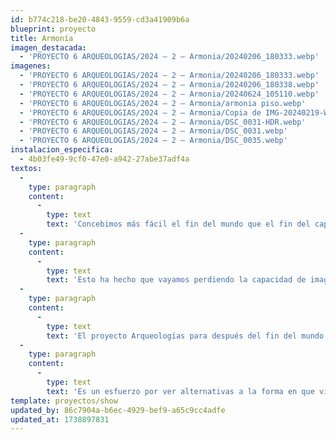 ```yaml
---
id: b774c218-be20-4843-9559-cd3a41909b6a
blueprint: proyecto
title: Armonía
imagen_destacada:
  - 'PROYECTO 6 ARQUEOLOGIAS/2024 — 2 — Armonia/20240206_180333.webp'
imagenes:
  - 'PROYECTO 6 ARQUEOLOGIAS/2024 — 2 — Armonia/20240206_180333.webp'
  - 'PROYECTO 6 ARQUEOLOGIAS/2024 — 2 — Armonia/20240206_180338.webp'
  - 'PROYECTO 6 ARQUEOLOGIAS/2024 — 2 — Armonia/20240624_105110.webp'
  - 'PROYECTO 6 ARQUEOLOGIAS/2024 — 2 — Armonia/armonia piso.webp'
  - 'PROYECTO 6 ARQUEOLOGIAS/2024 — 2 — Armonia/Copia de IMG-20240219-WA0036.webp'
  - 'PROYECTO 6 ARQUEOLOGIAS/2024 — 2 — Armonia/DSC_0031-HDR.webp'
  - 'PROYECTO 6 ARQUEOLOGIAS/2024 — 2 — Armonia/DSC_0031.webp'
  - 'PROYECTO 6 ARQUEOLOGIAS/2024 — 2 — Armonia/DSC_0035.webp'
instalacion_especifica:
  - 4b03fe49-9cf0-47e0-a942-27abe37adf4a
textos:
  -
    type: paragraph
    content:
      -
        type: text
        text: 'Concebimos más fácil el fin del mundo que el fin del capitalismo. Hoy nos resulta más sencillo imaginar el total deterioro de la Tierra y de la naturaleza, que el derrumbe del sistema capitalista. Ante la imposibilidad de ver una alternativa diferente a este modo de vida y sistema socio económico en que nos encontramos sólo nos queda el viejo y conocido eslogan “no hay alternativa”, que sitúa a las doctrinas del norte planetario del liberalismo económico y el libre mercado, como el único modo para el desarrollo de las sociedades modernas.'
  -
    type: paragraph
    content:
      -
        type: text
        text: 'Esto ha hecho que vayamos perdiendo la capacidad de imaginar un futuro por fuera de escenarios distópicos regidos por el Antropoceno. Ahora, sólo podemos concebir futuros en los que la destrucción natural y el declive de la civilización humana es inminente. Sin embargo, esto no siempre ha sido así. En el siglo XVI, Tomás Moro imaginó una comunidad ficticia basada en los ideales filosóficos y políticos del mundo clásico y el cristianismo, ciudad a la que llamó Utopía. Recientemente, ideologías post humanistas vienen surgiendo en lo que Donna J. Haraway resume como “seguir con el problema”: imaginar futuros posibles a partir de fabulaciones especulativas colectivas.'
  -
    type: paragraph
    content:
      -
        type: text
        text: 'El proyecto Arqueologías para después del fin del mundo busca establecer narrativas situadas en esta línea de investigación a partir de la reconstrucción ficticia de un mundo después de la ruina. Una vez hayamos tocado ese fin del mundo, ¿qué es lo que quedará? '
  -
    type: paragraph
    content:
      -
        type: text
        text: 'Es un esfuerzo por ver alternativas a la forma en que vivimos ahora, un intento de ver a través de nuestra sociedad afligida por el miedo y sus tecnologías obsesivas otras formas de ser, e incluso imaginar motivos reales para la esperanza. '
template: proyectos/show
updated_by: 86c7904a-b6ec-4929-bef9-a65c9cc4adfe
updated_at: 1738897831
---
```

